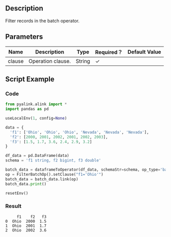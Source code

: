 ## Description
Filter records in the batch operator.

## Parameters
| Name | Description | Type | Required？ | Default Value |
| --- | --- | --- | --- | --- |
| clause | Operation clause. | String | ✓ |  |

## Script Example
### Code

```python
from pyalink.alink import *
import pandas as pd

useLocalEnv(1, config=None)

data = {
  'f1': ['Ohio', 'Ohio', 'Ohio', 'Nevada', 'Nevada', 'Nevada'],
  'f2': [2000, 2001, 2002, 2001, 2002, 2003],
  'f3': [1.5, 1.7, 3.6, 2.4, 2.9, 3.2]
}

df_data = pd.DataFrame(data)
schema = 'f1 string, f2 bigint, f3 double'

batch_data = dataframeToOperator(df_data, schemaStr=schema, op_type='batch')
op = FilterBatchOp().setClause("f1='Ohio'")
batch_data = batch_data.link(op)
batch_data.print()

resetEnv()

```

### Result

```
     f1    f2   f3
0  Ohio  2000  1.5
1  Ohio  2001  1.7
2  Ohio  2002  3.6
```

